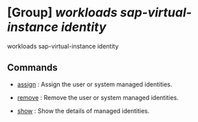 # [Group] _workloads sap-virtual-instance identity_

workloads sap-virtual-instance identity

## Commands

- [assign](/Commands/workloads/sap-virtual-instance/identity/_assign.md)
: Assign the user or system managed identities.

- [remove](/Commands/workloads/sap-virtual-instance/identity/_remove.md)
: Remove the user or system managed identities.

- [show](/Commands/workloads/sap-virtual-instance/identity/_show.md)
: Show the details of managed identities.
